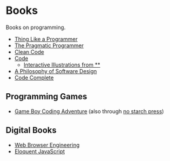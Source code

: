 # Books

Books on programming.

- [Thing Like a Programmer](https://www.amazon.com/Think-Like-Programmer-Introduction-Creative/dp/1593274246)
- [The Pragmatic Programmer](https://www.amazon.com/Pragmatic-Programmer-journey-mastery-Anniversary-dp-0135957052/dp/0135957052)
- [Clean Code](https://www.amazon.com/Clean-Code-Handbook-Software-Craftsmanship/dp/0132350882/146-5940791-8126126)
- [Code](https://www.amazon.com/Code-Language-Computer-Hardware-Software/dp/0137909101/146-5940791-8126126)
    - [Interactive Illustrations from **](https://codehiddenlanguage.com/)
- [A Philosophy of Software Design](https://www.amazon.com/Philosophy-Software-Design-2nd-ebook/dp/B09B8LFKQL/146-5940791-8126126)
- [Code Complete](https://www.amazon.com/exec/obidos/ASIN/0735619670/)

## Programming Games

- [Game Boy Coding Adventure](https://mdagois.gumroad.com/l/CODQn) (also through [no starch press](https://nostarch.com/game-boy-coding-adventure))

## Digital Books

- [Web Browser Engineering](https://browser.engineering/)
- [Eloquent JavaScript](https://eloquentjavascript.net/index.html)